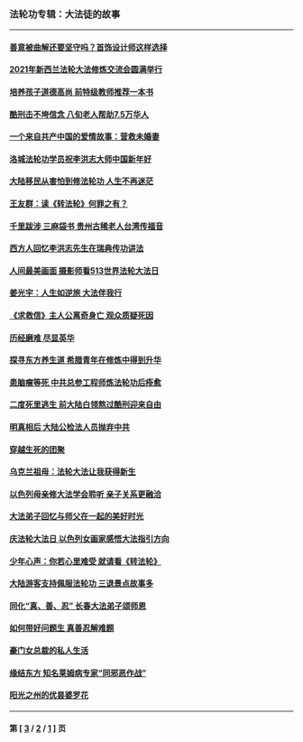 ### 法轮功专辑：大法徒的故事
---
#### [善意被曲解还要坚守吗？首饰设计师这样选择](../../pages/nf1147481/n13077575.md?07120430) 
#### [2021年新西兰法轮大法修炼交流会圆满举行](../../pages/nf1147481/n13033149.md?07120430) 
#### [培养孩子道德高尚 前特级教师推荐一本书](../../pages/nf1147481/n12938640.md?07120430) 
#### [酷刑击不垮信念 八旬老人帮助7.5万华人](../../pages/nf1147481/n12880712.md?07120430) 
#### [一个来自共产中国的爱情故事：营救未婚妻](../../pages/nf1147481/n12778386.md?07120430) 
#### [洛城法轮功学员祝李洪志大师中国新年好](../../pages/nf1147481/n12724685.md?07120430) 
#### [大陆移民从害怕到修法轮功 人生不再迷茫](../../pages/nf1147481/n12414325.md?07120430) 
#### [王友群：读《转法轮》何罪之有？](../../pages/nf1147481/n12408647.md?07120430) 
#### [千里跋涉 三麻袋书 贵州古稀老人台湾传福音](../../pages/nf1147481/n12198750.md?07120430) 
#### [西方人回忆李洪志先生在瑞典传功讲法](../../pages/nf1147481/n12099607.md?07120430) 
#### [人间最美画面 摄影师看513世界法轮大法日](../../pages/nf1147481/n12094118.md?07120430) 
#### [姜光宇：人生如逆旅 大法伴我行](../../pages/nf1147481/n12088664.md?07120430) 
#### [《求救信》主人公离奇身亡 观众质疑死因](../../pages/nf1147481/n11845215.md?07120430) 
#### [历经磨难 尽显英华](../../pages/nf1147481/n11723297.md?07120430) 
#### [探寻东方养生道 希腊青年在修炼中得到升华](../../pages/nf1147481/n11494502.md?07120430) 
#### [患脑瘤等死 中共总参工程师炼法轮功后痊愈](../../pages/nf1147481/n11466682.md?07120430) 
#### [二度死里逃生 前大陆白领熬过酷刑迎来自由](../../pages/nf1147481/n11368594.md?07120430) 
#### [明真相后 大陆公检法人员抛弃中共](../../pages/nf1147481/n11358618.md?07120430) 
#### [穿越生死的团聚](../../pages/nf1147481/n11258922.md?07120430) 
#### [乌克兰祖母：法轮大法让我获得新生](../../pages/nf1147481/n11269457.md?07120430) 
#### [以色列母亲修大法学会聆听 亲子关系更融洽](../../pages/nf1147481/n11268195.md?07120430) 
#### [大法弟子回忆与师父在一起的美好时光](../../pages/nf1147481/n11267759.md?07120430) 
#### [庆法轮大法日 以色列女画家感悟大法指引方向](../../pages/nf1147481/n11267735.md?07120430) 
#### [少年心声：你若心里难受 就请看《转法轮》](../../pages/nf1147481/n11267496.md?07120430) 
#### [大陆游客支持佩服法轮功 三退景点故事多](../../pages/nf1147481/n11267378.md?07120430) 
#### [同化“真、善、忍” 长春大法弟子颂师恩](../../pages/nf1147481/n11266497.md?07120430) 
#### [如何带好问题生 真善忍解难题](../../pages/nf1147481/n11243655.md?07120430) 
#### [豪门女总裁的私人生活](../../pages/nf1147481/n10127794.md?07120430) 
#### [缘结东方 知名莱姆病专家“同邪恶作战”](../../pages/nf1147481/n10682468.md?07120430) 
#### [阳光之州的优昙婆罗花](../../pages/nf1147481/n10546697.md?07120430) 

---
#### 第 [ [3](./3.md?07120430) / [2](./2.md?07120430) / [1](./1.md?07120430) ] 页
